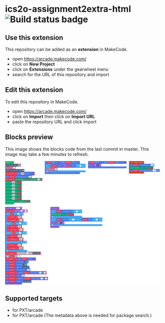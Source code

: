 # ics2o-assignment2extra-html ![Build status badge](https://github.com/brian-musembi/ics2o-assignment2extra-html/workflows/MakeCode/badge.svg)



## Use this extension

This repository can be added as an **extension** in MakeCode.

* open https://arcade.makecode.com/
* click on **New Project**
* click on **Extensions** under the gearwheel menu
* search for the URL of this repository and import

## Edit this extension

To edit this repository in MakeCode.

* open https://arcade.makecode.com/
* click on **Import** then click on **Import URL**
* paste the repository URL and click import

## Blocks preview

This image shows the blocks code from the last commit in master.
This image may take a few minutes to refresh.

![A rendered view of the blocks](https://github.com/brian-musembi/ics2o-assignment2extra-html/raw/master/.makecode/blocks.png)

## Supported targets

* for PXT/arcade
* for PXT/arcade
(The metadata above is needed for package search.)

